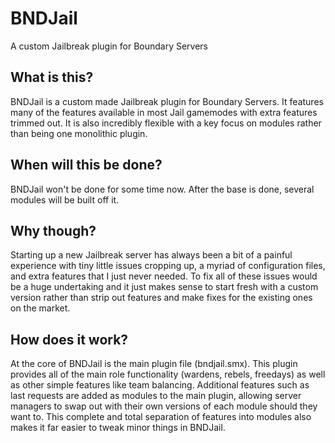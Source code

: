 # BNDJail
A custom Jailbreak plugin for Boundary Servers

## What is this?
BNDJail is a custom made Jailbreak plugin for Boundary Servers. It features many of the features available in most Jail gamemodes with extra features trimmed out. It is also incredibly flexible with a key focus on modules rather than being one monolithic plugin.

## When will this be done?
BNDJail won't be done for some time now. After the base is done, several modules will be built off it.

## Why though?
Starting up a new Jailbreak server has always been a bit of a painful experience with tiny little issues cropping up, a myriad of configuration files, and extra features that I just never needed. To fix all of these issues would be a huge undertaking and it just makes sense to start fresh with a custom version rather than strip out features and make fixes for the existing ones on the market.

## How does it work?
At the core of BNDJail is the main plugin file (bndjail.smx). This plugin provides all of the main role functionality (wardens, rebels, freedays) as well as other simple features like team balancing. Additional features such as last requests are added as modules to the main plugin, allowing server managers to swap out with their own versions of each module should they want to. This complete and total separation of features into modules also makes it far easier to tweak minor things in BNDJail.
